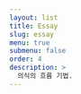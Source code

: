```yaml
---
layout: list
title: Essay
slug: essay
menu: true
submenu: false
order: 4
description: >
  의식의 흐름 기법.
---
```

